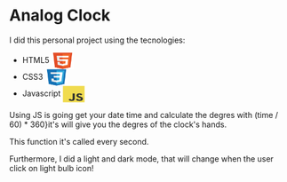 # Analog Clock 

I did this personal project using the tecnologies:

- HTML5 <img align="center" alt="HTML" height="30" width="40" src="https://raw.githubusercontent.com/devicons/devicon/master/icons/html5/html5-original.svg">
- CSS3  <img align="center" alt="CSS" height="30" width="40" src="https://raw.githubusercontent.com/devicons/devicon/master/icons/css3/css3-original.svg">
- Javascript   <img align="center" alt="JS" height="30" width="40" src="https://raw.githubusercontent.com/devicons/devicon/master/icons/javascript/javascript-original.svg">

Using JS is going get your date time and calculate the degres with  (time / 60) * 360}it's will give you the degres 
of the clock's hands. 

This function it's called every second.

Furthermore, I did a light and dark mode, that will change when the user click on light bulb icon!